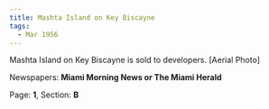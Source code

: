```yaml
---  
title: Mashta Island on Key Biscayne  
tags:  
  - Mar 1956  
---  
```

  
Mashta Island on Key Biscayne is sold to developers. [Aerial Photo]  
  
Newspapers: **Miami Morning News or The Miami Herald**  
  
Page: **1**, Section: **B** 
